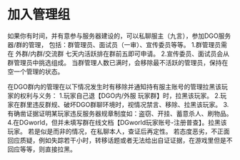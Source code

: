 <!-- other/joinManagement -->

# 加入管理组

如果你有时间，并有意参与服务器建设的，可以私聊服主（九言），参加DGO服务器/群的管理，
包括：群管理员、面试员（一审）、宣传委员等等。
1.群管理员需在 外群/内群/交流群 七天内活跃排在群前五即可申请。
2.宣传委员、面试员会从群管理员中挑选组成。
当群管理人数已满时，会移除最不活跃的管理员，保持在空一个管理的状态。

在DGO群内的管理在以下情况发生时有移除并通知持有服主账号的管理拉黑该玩家的权利与义务：
1.玩家自己退【DGO内/外服 玩家群】时，拉黑该玩家。
2.玩家在群里违反群规、破坏DGO群聊环境时，视情况禁言、移除、拉黑该玩家。
3.有确凿证据证明某玩家违反服务器规章制度如：盗窃、开挂、蓄意杀人、刷物品。
4.在DGworld，但并未填写群在线文档【DGworld玩家账号-注册普查】。拉黑该玩家。
若是似是而非的情况，在私聊本人，查证后再定性。
若态度恶劣，不正面回应质疑，例如失踪若干小时，转移话题或者无法给出自证证据，在游戏里但是不回应等等，则直接拉黑。